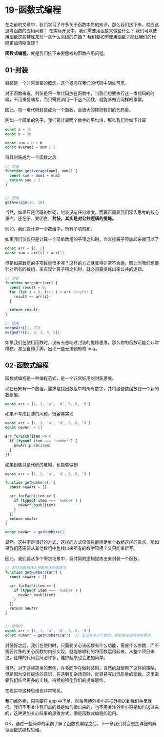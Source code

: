 # 19-函数式编程

在之前的文章中，我们学习了许多关于函数本质的知识，那么我们接下来，就应该思考函数的应用问题： 在实际开发中，我们需要用函数来做些什么？ 我们可以使用函数这些特性来玩一些什么高级的东西？ 我们要如何使用函数才能让我们的代码更加清晰直观？

**函数式编程**，就是我们接下来要思考的函数应用问题。

## 01-封装

封装是一个非常重要的概念。这个概念在我们的代码中随处可见。

对于函数来说，封装是将一堆代码放在函数中，当我们想要执行这一堆代码的时候，不用重复编写，而只需要调用一下这个函数，就能够做到同样的事情。

因此，将一堆代码封装成为一个函数，会极大的降低我们的代码量。

例如一个简单的例子，我们要计算两个数字的平均值，那么我们会如下计算

```javascript
const a = 10
const b = 20

const sum = a + b
const average = sum / 2
```

将其封装成为一个函数之后

```javascript
// 封装
function getAverage(num1, num2) {
  const sum = num1 + num2
  return sum / 2
}


// 使用
getAverage(10, 20)
```

当然，如果只是代码的堆砌，封装没有任何难度。而真正需要我们深入思考的核心重点，还在于，要明白，**封装，其实是对公共逻辑的提炼。**

例如，我们要计算一个数组中，所有子项的和。

如果我们仅仅只是计算一个简单数组的子项之和时，会直接将子项加起来就可以了

```javascript
const arr = [1, 2]
const sum = arr[0] + arr[1]
```

但是如果数组的子项数量很多呢？这样的方式就变得非常不合适，因此当我们想要针对所有的数组，来实现计算子项之和时，就必须要提炼出来公共的逻辑。

```javascript
// 封装
function mergeArr(arr) {
  const result = 0;
  for (let i = 0; i++; i < arr.length) {
    result += arr[i];
  }

  return result;
}

// 使用
mergeArr([1, 2])
mergeArr([1, 2, 3, 4, 5])
```

如果我们在使用函数时，没有去总结过封装的提炼思维，那么你的函数可能会非常糟糕，甚至自缚手脚，出现一些无法预知的 bug。

## 02-函数式编程

函数式编程是一种编程范式，是一个非常好用的封装思维。

现在已知有一个数组，需求是找出数组中的所有数字，并将这些数组放在一个新的数组里。

```javascript
const arr = [1, 3, 'a', 'd', 5, 8, '9']
```

如果不考虑封装的问题，很容易实现

```javascript
const arr = [1, 3, 'a', 'd', 5, 8, '9']
const newArr = []

arr.forEach(item => {
  if (typeof item === 'number') {
    newArr.push(item)
  }
})
```

如果封装只是代码的堆砌，也能够做到

```javascript
const arr = [1, 3, 'a', 'd', 5, 8, '9']

function getNumbers() {
  const newArr = []

  arr.forEach(item => {
    if (typeof item === 'number') {
      newArr.push(item)
    }
  })
  return newArr
}

const newArr = getNumbers()
```

显然，这并不是很好的方式，这样的方式仅仅只能满足单个数组这样的需求，那如果我们还需要从其他数组中也找出来所有的数字项呢？又只能重新写。

因此，我们要从多个需求场景中，将共同的逻辑提炼出来封装一个函数。

```javascript
// 将目标数组作为参数传入到函数中
function getNumbers(arr) {
  const newArr = []

  arr.forEach(item => {
    if (typeof item === 'number') {
      newArr.push(item)
    }
  })
  return newArr
}


// 使用时
const arr = [1, 3, 'a', 'd', 5, 8, '9']
const numArr = getNumbers(arr)  // 无论有多少个数组，都能够做到同样的需求
```

封装好之后，我们在使用时，只需要关心该函数有什么功能，需要什么参数，而不需要过多的关心函数的内部实现，就能够顺利的将函数运用起来。从整个项目来说，这样的代码会简洁许多，维护起来也会更加简单。

当然，对于这些简单的案例，许多同学在做封装时，自然的就使用了这样的策略，但是因为没有提炼的意识，在遇到复杂场景时，就容易写出低质量的函数。这里需要我们结合更多的实践，持续的强化我们的提炼思维。

在现实中这种思维也非常常见。

我们点外卖，只需要在 app 中下单，然后等待外卖小哥把外卖送到我们手里就行。我们不用关注我们点的餐是如何做出来的，也不用关注外卖小哥是如何送过来的，这种更加关心结果的思维方式，便是函数式编程的运用。

OK，通过一些简单的案例了解了函数式编程之后，下一章我们将会更加详细的解读函数式编程思维。